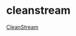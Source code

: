 # cleanstream

[CleanStream](javascript:void%20function(){var%20a=(location.host.match(/([^.]+)\.\w{2,3}(%3F:\.\w{2})%3F$/)||[])[1],b=$(%22iframe%22),c=$(%22object%22),d=$(%22video%22),e=[];e.push(%22.idle{cursor:none!important;}%22);var%20f=%22%3Ctitle%3ETitle%3C/title%3E%3Cstyle%20type=\%22text/css\%22%3E%22+e.join(%22\n%22)+%22%3C/style%3E%22;if([%22navixsport%22].includes(a)%26%260%3Cc.length){var%20g=%22position:relative;width:1024px;height:576px;margin:0px%20auto;padding:0px;border:0px;overflow:hidden;resize:both;%22,h=c.parent();$(%22head%22).html(f),h.removeAttr(%22style%22).attr(%22style%22,%22width:1024px;height:576px;margin:0px%20auto;padding:0px;border:0px;overflow:hidden;%22),$(%22body%22).attr(%22style%22,%22margin:30px%200px%200px;padding:0px;text-align:center;background:%23000;overflow:hidden;%22).html(h)}else%20if(%22rjh217%22==a){var%20g=%22position:relative;width:1024px;height:576px;margin:0px%20auto;padding:0px;border:0px;overflow:hidden;resize:both;%22;video=$(%22%23vid%22),$(%22head%22).html(f),$(%22body%22).attr(%22style%22,%22margin:30px%200px%200px;padding:0px;text-align:center;background:%23000;overflow:hidden;%22).html(%22%3Cdiv%20id=\%22video\%22%20style=\%22%22+g+%22\%22%3E%3C/div%3E%22),$(%22%23video%22).html(video),$(%22%23vid%20%3E%20div%22).css(%22height%22,%22576px%22)}else%20if(0%3Cd.length){var%20g=%22position:relative;width:1024px;height:576px;margin:0px%20auto;padding:0px;border:0px;overflow:hidden;resize:both;%22;$(%22head%22).html(f),$(%22body%22).attr(%22style%22,%22margin:30px%200px%200px;padding:0px;text-align:center;background:%23000;overflow:hidden;%22).html(%22%3Cdiv%20id=\%22video\%22%20style=\%22%22+g+%22\%22%3E%3C/div%3E%22),$(%22%23video%22).html(d)}else{if(1%3Cb.length){for(var%20j,k=0;k%3C=b.length;k++)if(j=$(%22iframe:eq(%22+k+%22)%22).attr(%22src%22),confirm(%22Is%20this%20the%20correct%20iframe%3F\n\n%22+j)){var%20l=j;break}}else%20var%20l=b.attr(%22src%22);if(l){var%20g=%22position:relative;width:1024px;height:576px;margin:0px%20auto;padding:0px;border:0px;overflow:hidden;resize:both;%22;$(%22head%22).html(f),$(%22body%22).attr(%22style%22,%22margin:30px%200px%200px;padding:0px;text-align:center;background:%23000;%22).html(%22%3Cdiv%20id=\%22video\%22%20style=\%22%22+g+%22\%22%3E%3Ciframe%20src=\%22%22+l+%22\%22%20width=\%22100%25\%22%20height=\%22100%25\%22%20frameBorder=\%220\%22%20scrolling=\%22no\%22%20style=\%22margin:0px;padding:0px;border:0px;overflow:hidden;\%22%3E%3C/iframe%3E%3C/div%3E%22)}else%20alert(%22There%20are%20no%20more%20iframe%20sources%20on%20this%20page.\n\nThis%20script%20only%20scans%20for%20iframes,%20if%20the%20video%20is%20embedded%20without%20an%20iframe%20then%20it%20can't%20find%20it.\n\nThis%20script%20was%20last%20updated%202020-07-01.%20Check%20out%20https://github.com/greatkingrat/cleanstream/%20for%20updates.%22)}setTimeout(function(){$(%22video%22).attr(%22style%22,%22max-width:100%25;max-height:100%25;%22)},100),setInterval(function(){$(%22script%22).remove()},5e3);var%20m;window.addEventListener(%22mousemove%22,function(){clearTimeout(m),$(%22body%22).removeClass(%22idle%22),m=setTimeout(function(){$(%22body%22).addClass(%22idle%22)},5e3)},!0);var%20n=document.createElement(%22script%22);n.src=%22https://ajax.googleapis.com/ajax/libs/jquery/1.7.1/jquery.min.js%22,n.addEventListener%3Fn.addEventListener(%22load%22,callback,!1):n.readyState%26%26(n.onreadystatechange=callback),document.body.appendChild(n)}();)